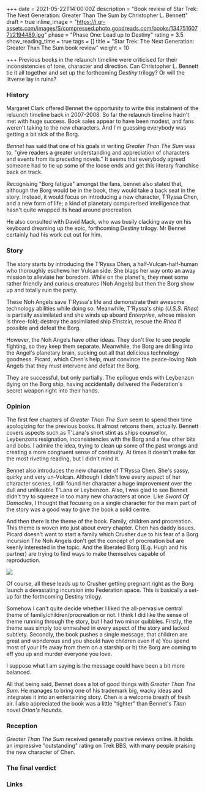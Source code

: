 +++
date = 2021-05-22T14:00:00Z
description = "Book review of Star Trek: The Next Generation: Greater Than The Sum by Christopher L. Bennett"
draft = true
inline_image = "https://i.gr-assets.com/images/S/compressed.photo.goodreads.com/books/1347516077l/2194489.jpg"
phase = "Phase One: Lead up to Destiny"
rating = 3.5
show_reading_time = true
tags = []
title = "Star Trek: The Next Generation: Greater Than The Sum book review"
weight = 10

+++
Previous books in the relaunch timeline were criticised for their inconsistencies of tone, character and direction. Can Christopher L. Bennett tie it all together and set up the forthcoming _Destiny_ trilogy? Or will the litverse lay in ruins?

### History

Margaret Clark offered Bennet the opportunity to write this instalment of the relaunch timeline back in 2007-2008. So far the relaunch timeline hadn't met with huge success. Book sales appear to have been modest, and fans weren't taking to the new characters. And I'm guessing everybody was getting a bit sick of the Borg. 

_Bennet_ has said that one of his goals in writing _Greater Than The Sum_ was to, "give readers a greater understanding and appreciation of characters and events from its preceding novels." It seems that everybody agreed someone had to tie up some of the loose ends and get this literary franchise back on track.

Recognising "Borg fatigue" amongst the fans, bennet also stated that, although the Borg would be in the book, they would take a back seat in the story. Instead, it would focus on introducing a new character, T’Ryssa Chen, and a new form of life; a kind of planetary computerised intelligence that hasn't quite wrapped its head around procreation.  

He also consulted with David Mack, who was busily clacking away on his keyboard dreaming up the epic, forthcoming Destiny trilogy. Mr Bennet certainly had his work cut out for him.

### Story

The story starts by introducing the T’Ryssa Chen, a half-Vulcan-half-human who thoroughly eschews her Vulcan side. She blags her way onto an away mission to alleviate her boredom. While on the planet's, they meet some rather friendly and curious creatures (Noh Angels) but then the Borg show up and totally ruin the party.

These Noh Angels save T'Ryssa's life and demonstrate their awesome technology abilities while doing so. Meanwhile, T'Ryssa's ship (_U.S.S. Rhea_) is partially assimilated and she winds up aboard _Enterprise_, whose mission is three-fold; destroy the assimilated ship _Einstein_, rescue the _Rhea_ if possible and defeat the Borg.  

However, the Noh Angels have other ideas. They don't like to see people fighting, so they keep them separate. Meanwhile, the Borg are drilling into the Angel's planetary brain, sucking out all that delicious technology goodness. Picard, which Chen's help, must convince the peace-loving Noh Angels that they must intervene and defeat the Borg.

They are successful, but only partially. The epilogue ends with Leybenzon dying on the Borg ship, having accidentally delivered the Federation's secret weapon right into their hands.

### Opinion

The first few chapters of _Greater Than The Sum_ seem to spend their time apologizing for the previous books. It almost retcons them, actually. Bennett covers aspects such as T'Lana's short stint as ships counsellor, Leybenzons resignation, inconsistencies with the Borg and a few other bits and bobs. I admire the idea, trying to clean up some of the past wrongs and creating a more congruent sense of continuity. At times it doesn't make for the most riveting reading, but I didn't mind it.

Bennet also introduces the new character of T'Ryssa Chen. She's sassy, quirky and very un-Vulcan. Although I didn't love every aspect of her character scenes, I still found her character a huge improvement over the dull and unlikeable T'Lana or Leybenzon. Also, I was glad to see Bennet didn't try to squeeze in too many new characters at once. Like _Sword Of Damocles_, I thought that focusing on a single character for the main part of the story was a good way to give the book a solid centre.

And then there is the theme of the book. Family, children and procreation. This theme is woven into just about every chapter. Chen has daddy issues. Picard doesn't want to start a family which Crusher due to his fear of a Borg incursion The Noh Angels don't get the concept of procreation but are keenly interested in the topic. And the liberated Borg (E.g. Hugh and his partner) are trying to find ways to make themselves capable of reproduction. 

![](https://i.redd.it/15qj9532npm61.gif)

Of course, all these leads up to Crusher getting pregnant right as the Borg launch a devastating incursion into Federation space. This is basically a set-up for the forthcoming Destiny trilogy.  

Somehow I can't quite decide whether I liked the all-pervasive central theme of family/children/procreation or not. I think I did like the sense of theme running through the story, but I had two minor quibbles. Firstly, the theme was simply too enmeshed in every aspect of the story and lacked subtlety. Secondly, the book pushes a single message, that children are great and wonderous and you should have children even if a) You spend most of your life away from them on a starship or b) the Borg are coming to eff you up and murder everyone you love.

I suppose what I am saying is the message could have been a bit more balanced.

All that being said, Bennet does a lot of good things with _Greater Than The Sum_. He manages to bring one of his trademark big, wacky ideas and integrates it into an entertaining story. Chen is a welcome breath of fresh air. I also appreciated the book was a little "tighter" than Bennet's _Titan_ novel _Orion's Hounds_. 

### Reception

_Greater Than The Sum_ received generally positive reviews online. It holds an impressive "outstanding" rating on Trek BBS, with many people praising the new character of Chen.  

### The final verdict

### Links